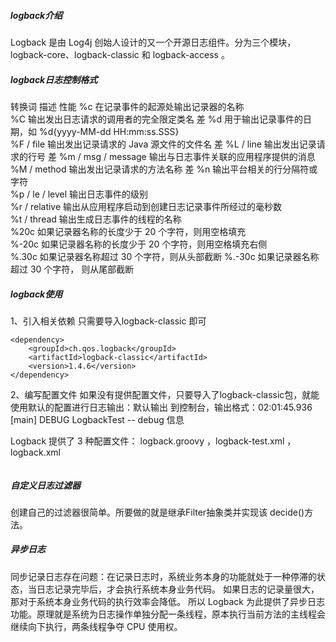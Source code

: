 ##### logback介绍
Logback 是由 Log4j 创始人设计的又一个开源日志组件。分为三个模块，logback-core、logback-classic 和 logback-access 。


##### logback日志控制格式
转换词	                        描述	                                    性能
%c	                在记录事件的起源处输出记录器的名称	
%C	                输出发出日志请求的调用者的完全限定类名	                    差
%d	                用于输出记录事件的日期，如 %d{yyyy-MM-dd HH:mm:ss.SSS}	
%F / file	        输出发出记录请求的 Java 源文件的文件名	                差
%L / line	        输出发出记录请求的行号	                                差
%m / msg / message	输出与日志事件关联的应用程序提供的消息	
%M / method	        输出发出记录请求的方法名称	                            差
%n	                输出平台相关的行分隔符或字符	
%p / le / level	    输出日志事件的级别	
%r / relative	    输出从应用程序启动到创建日志记录事件所经过的毫秒数	
%t / thread	        输出生成日志事件的线程的名称	
%20c	            如果记录器名称的长度少于 20 个字符，则用空格填充	
%-20c	            如果记录器名称的长度少于 20 个字符，则用空格填充右侧	
%.30c	            如果记录器名称超过 30 个字符，则从头部截断	
%.-30c	            如果记录器名称超过 30 个字符， 则从尾部截断



##### logback使用
1、引入相关依赖
只需要导入logback-classic 即可
```properties
<dependency>
    <groupId>ch.qos.logback</groupId>
    <artifactId>logback-classic</artifactId>
    <version>1.4.6</version>
</dependency>
```

2、编写配置文件
如果没有提供配置文件，只要导入了logback-classic包，就能使用默认的配置进行日志输出：默认输出
到控制台，输出格式：02:01:45.936 [main] DEBUG LogbackTest -- debug 信息

Logback 提供了 3 种配置文件： logback.groovy ，logback-test.xml ，logback.xml
```xml

```

##### 自定义日志过滤器
创建自己的过滤器很简单。所要做的就是继承Filter抽象类并实现该 decide()方法。


##### 异步日志
同步记录日志存在问题：在记录日志时，系统业务本身的功能就处于一种停滞的状态，当日志记录完毕后，才会执行系统本身业务代码。
                  如果日志的记录量很大，那对于系统本身业务代码的执行效率会降低。
所以 Logback 为此提供了异步日志功能。原理就是系统为日志操作单独分配一条线程，原本执行当前方法的主线程会继续向下执行，两条线程争夺 CPU 使用权。                  